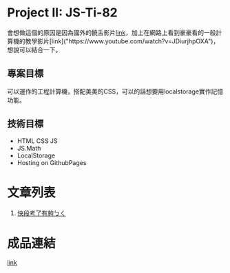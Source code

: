 # Project II: JS-Ti-82

會想做這個的原因是因為國外的饒舌影片[link]("https://www.youtube.com/watch?v=zn7-fVtT16k")，加上在網路上看到豪豪看的一般計算機的教學影片[link]("https://www.youtube.com/watch?v=JDiurjhpOXA")，想說可以結合一下。

## 專案目標

可以運作的工程計算機，搭配美美的CSS，可以的話想要用localstorage實作記憶功能。

## 技術目標

- HTML CSS JS
- JS.Math
- LocalStorage
- Hosting on GithubPages

# 文章列表

1. [快段考了有夠ㄅㄑ](day1.md)

# 成品連結

[link](/main/index.html)

